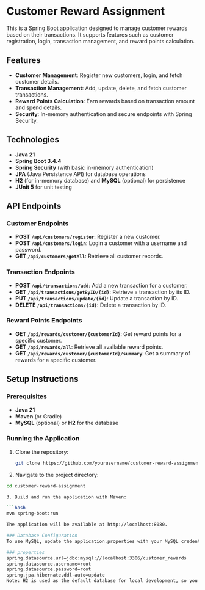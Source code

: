 # Customer Reward Assignment

This is a Spring Boot application designed to manage customer rewards based on their transactions. It supports features such as customer registration, login, transaction management, and reward points calculation.

## Features

- **Customer Management**: Register new customers, login, and fetch customer details.
- **Transaction Management**: Add, update, delete, and fetch customer transactions.
- **Reward Points Calculation**: Earn rewards based on transaction amount and spend details.
- **Security**: In-memory authentication and secure endpoints with Spring Security.

## Technologies

- **Java 21**
- **Spring Boot 3.4.4**
- **Spring Security** (with basic in-memory authentication)
- **JPA** (Java Persistence API) for database operations
- **H2** (for in-memory database) and **MySQL** (optional) for persistence
- **JUnit 5** for unit testing

## API Endpoints

### Customer Endpoints

- **POST `/api/customers/register`**: Register a new customer.
- **POST `/api/customers/login`**: Login a customer with a username and password.
- **GET `/api/customers/getAll`**: Retrieve all customer records.

### Transaction Endpoints

- **POST `/api/transactions/add`**: Add a new transaction for a customer.
- **GET `/api/transactions/getByID/{id}`**: Retrieve a transaction by its ID.
- **PUT `/api/transactions/update/{id}`**: Update a transaction by ID.
- **DELETE `/api/transactions/{id}`**: Delete a transaction by ID.

### Reward Points Endpoints

- **GET `/api/rewards/customer/{customerId}`**: Get reward points for a specific customer.
- **GET `/api/rewards/all`**: Retrieve all available reward points.
- **GET `/api/rewards/customer/{customerId}/summary`**: Get a summary of rewards for a specific customer.

## Setup Instructions

### Prerequisites

- **Java 21**
- **Maven** (or Gradle)
- **MySQL** (optional) or **H2** for the database

### Running the Application

1. Clone the repository:

   ```bash
   git clone https://github.com/yourusername/customer-reward-assignment.git

2. Navigate to the project directory:

```bash
cd customer-reward-assignment

3. Build and run the application with Maven:

```bash
mvn spring-boot:run

The application will be available at http://localhost:8080.

### Database Configuration
To use MySQL, update the application.properties with your MySQL credentials:

### properties
spring.datasource.url=jdbc:mysql://localhost:3306/customer_rewards
spring.datasource.username=root
spring.datasource.password=root
spring.jpa.hibernate.ddl-auto=update
Note: H2 is used as the default database for local development, so you can skip this step if using H2.
